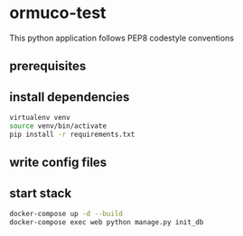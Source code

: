 # ormuco-test

This python application follows PEP8 codestyle conventions

## prerequisites

## install dependencies

```bash
virtualenv venv
source venv/bin/activate
pip install -r requirements.txt
```

## write config files

## start stack

```bash
docker-compose up -d --build
docker-compose exec web python manage.py init_db
```
